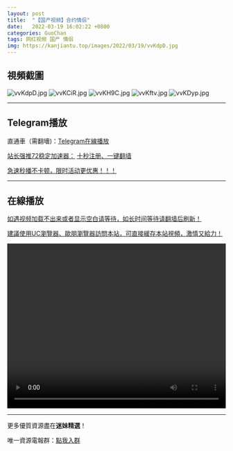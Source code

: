 ```yaml
---
layout: post
title:  "【国产视频】合约情侣"
date:   2022-03-19 16:02:22 +0800
categories: GuoChan
tags: 网红视频 国产 情侣
img: https://kanjiantu.top/images/2022/03/19/vvKdpD.jpg
---
```



## 視頻截圖

![vvKdpD.jpg](https://kanjiantu.top/images/2022/03/19/vvKdpD.jpg)
![vvKCiR.jpg](https://kanjiantu.top/images/2022/03/19/vvKCiR.jpg)
![vvKH9C.jpg](https://kanjiantu.top/images/2022/03/19/vvKH9C.jpg)
![vvKftv.jpg](https://kanjiantu.top/images/2022/03/19/vvKftv.jpg)
![vvKDyp.jpg](https://kanjiantu.top/images/2022/03/19/vvKDyp.jpg)

* * *
## Telegram播放

直通車（需翻墻)：[Telegram在線播放](https://t.me/mimeijingxuan/213)

<u>站长强推72稳定加速器：</u> [十秒注册、一键翻墙](https://www.mimei.blog/skip/vpn.html)


<u>急速秒播不卡顿，限时活动更优惠！！！</u>
* * *
## 在線播放
<u>如遇视频加载不出来或者显示空白请等待，如长时间等待请翻墙后刷新！</u>

<u>建議使用UC瀏覽器、歐朋瀏覽器訪問本站，可直接緩存本站視頻，激情又給力！</u>
<center><video src="https://cdn.publer.io/uploads/videos/624709fadb2797343b249a59/602cbffc5d06b304b4fee58e795109a8.mp4" width="100%" height="380px" controls="controls"></video></center>


* * *
更多優質資源盡在**迷妹精選**！

唯一資源電報群：[點我入群](https://t.me/mimeijingxuan)


